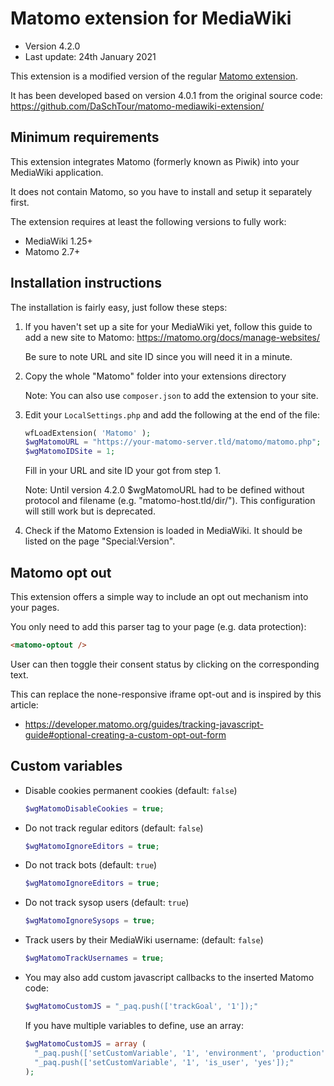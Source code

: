 Matomo extension for MediaWiki
==============================

* Version 4.2.0
* Last update: 24th January 2021

This extension is a modified version of the regular [Matomo extension](https://www.mediawiki.org/wiki/Extension:Matomo).

It has been developed based on version 4.0.1 from the original source code:
https://github.com/DaSchTour/matomo-mediawiki-extension/


Minimum requirements
--------------------------------

This extension integrates Matomo (formerly known as Piwik) into your MediaWiki application.

It does not contain Matomo, so you have to install and setup it separately first.

The extension requires at least the following versions to fully work:

* MediaWiki 1.25+
* Matomo 2.7+

Installation instructions
---------------------------------

The installation is fairly easy, just follow these steps:

1. If you haven't set up a site for your MediaWiki yet, follow this guide to add a new site to Matomo: https://matomo.org/docs/manage-websites/

    Be sure to note URL and site ID since you will need it in a minute.

2. Copy the whole "Matomo" folder into your extensions directory

    Note: You can also use `composer.json` to add the extension to your site.

3. Edit your `LocalSettings.php` and add the following at the end of the file:

    ```php
    wfLoadExtension( 'Matomo' );
    $wgMatomoURL = "https://your-matomo-server.tld/matomo/matomo.php";
    $wgMatomoIDSite = 1;
    ```

    Fill in your URL and site ID your got from step 1.

    Note: Until version 4.2.0 $wgMatomoURL had to be defined without protocol and filename (e.g. "matomo-host.tld/dir/"). This configuration will still work but is deprecated.

3. Check if the Matomo Extension is loaded in MediaWiki. It should be listed on the page "Special:Version".


Matomo opt out
------------------------

This extension offers a simple way to include an opt out mechanism into your pages.

You only need to add this parser tag to your page (e.g. data protection):

  ```html
  <matomo-optout />
  ```

User can then toggle their consent status by clicking on the corresponding text.

This can replace the none-responsive iframe opt-out and is inspired by this article:
* https://developer.matomo.org/guides/tracking-javascript-guide#optional-creating-a-custom-opt-out-form


Custom variables
------------------------

* Disable cookies permanent cookies (default: `false`)

    ```php
    $wgMatomoDisableCookies = true;
    ```

* Do not track regular editors (default: `false`)

    ```php
    $wgMatomoIgnoreEditors = true;
    ```

* Do not track bots (default: `true`)

    ```php
    $wgMatomoIgnoreEditors = true;
    ```

* Do not track sysop users (default: `true`)

    ```php
    $wgMatomoIgnoreSysops = true;
    ```

* Track users by their MediaWiki username:  (default: `false`)

    ```php
    $wgMatomoTrackUsernames = true;
    ```

* You may also add custom javascript callbacks to the inserted Matomo code:

    ```php
    $wgMatomoCustomJS = "_paq.push(['trackGoal', '1']);"
    ```

  If you have multiple variables to define, use an array:

    ```php
    $wgMatomoCustomJS = array (
      "_paq.push(['setCustomVariable', '1', 'environment', 'production']);",
      "_paq.push(['setCustomVariable', '1', 'is_user', 'yes']);"
    );
    ```